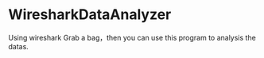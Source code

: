 # WiresharkDataAnalyzer
Using wireshark Grab a bag，then you can use this program to analysis the datas.

